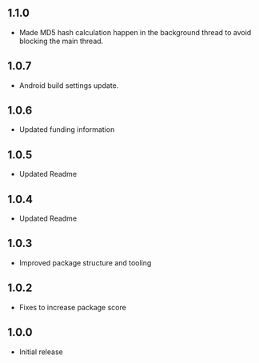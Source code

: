 ## 1.1.0

- Made MD5 hash calculation happen in the background thread to avoid blocking the main thread.

## 1.0.7

- Android build settings update.

## 1.0.6

- Updated funding information

## 1.0.5

- Updated Readme

## 1.0.4

- Updated Readme

## 1.0.3

- Improved package structure and tooling

## 1.0.2

- Fixes to increase package score

## 1.0.0

- Initial release
